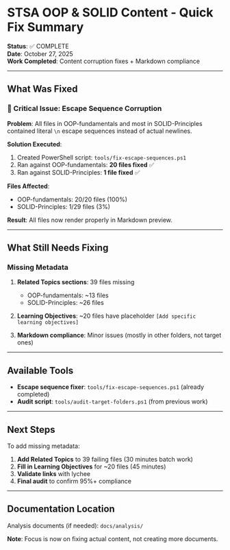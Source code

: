 # STSA OOP & SOLID Content - Quick Fix Summary

**Status**: ✅ COMPLETE  
**Date**: October 27, 2025  
**Work Completed**: Content corruption fixes + Markdown compliance

---

## What Was Fixed

### 🔧 Critical Issue: Escape Sequence Corruption

**Problem**: All files in OOP-fundamentals and most in SOLID-Principles contained literal `\n` escape sequences instead of actual newlines.

**Solution Executed**:

1. Created PowerShell script: `tools/fix-escape-sequences.ps1`
2. Ran against OOP-fundamentals: **20 files fixed** ✅
3. Ran against SOLID-Principles: **1 file fixed** ✅

**Files Affected**:

- OOP-fundamentals: 20/20 files (100%)
- SOLID-Principles: 1/29 files (3%)

**Result**: All files now render properly in Markdown preview.

---

## What Still Needs Fixing

### Missing Metadata

1. **Related Topics sections**: 39 files missing
   - OOP-fundamentals: ~13 files
   - SOLID-Principles: ~26 files

2. **Learning Objectives**: ~20 files have placeholder `[Add specific learning objectives]`

3. **Markdown compliance**: Minor issues (mostly in other folders, not target ones)

---

## Available Tools

- **Escape sequence fixer**: `tools/fix-escape-sequences.ps1` (already completed)
- **Audit script**: `tools/audit-target-folders.ps1` (from previous work)

---

## Next Steps

To add missing metadata:

1. **Add Related Topics** to 39 failing files (30 minutes batch work)
2. **Fill in Learning Objectives** for ~20 files (45 minutes)
3. **Validate links** with lychee
4. **Final audit** to confirm 95%+ compliance

---

## Documentation Location

Analysis documents (if needed): `docs/analysis/`

**Note**: Focus is now on fixing actual content, not creating more documents.
